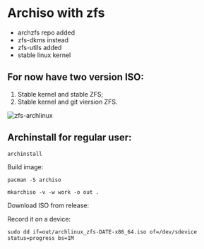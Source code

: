# Archiso with zfs

* archzfs repo added
* zfs-dkms instead
* zfs-utils added
* stable linux kernel

## For now have two version ISO:

1. Stable kernel and stable ZFS;
2. Stable kernel and git viersion ZFS.

![zfs-archlinux](https://user-images.githubusercontent.com/1161594/127529134-7044487b-fe96-4775-ad53-38fcd85a5030.png)


## Archinstall for regular user:

```
archinstall
```

Build image:

```
pacman -S archiso
```

```
mkarchiso -v -w work -o out .
```

Download ISO from release:

Record it on a device:

```
sudo dd if=out/archlinux_zfs-DATE-x86_64.iso of=/dev/sdevice status=progress bs=1M
```
